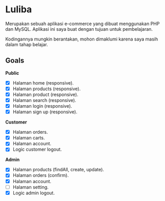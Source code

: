 # Luliba

Merupakan sebuah aplikasi e-commerce yang dibuat menggunakan PHP dan MySQL. Aplikasi ini saya buat dengan tujuan untuk pembelajaran.

Kodingannya mungkin berantakan, mohon dimaklumi karena saya masih dalam tahap belajar.

## Goals

**Public**

- [x] Halaman home (responsive).
- [x] Halaman products (responsive).
- [x] Halaman product (responsive).
- [x] Halaman search (responsive).
- [x] Halaman login (responsive).
- [x] Halaman sign up (responsive).

**Customer**

- [x] Halaman orders.
- [x] Halaman carts.
- [x] Halaman account.
- [x] Logic customer logout.

**Admin**

- [x] Halaman products (findAll, create, update).
- [x] Halaman orders (confirm).
- [x] Halaman account.
- [ ] Halaman setting.
- [x] Logic admin logout.